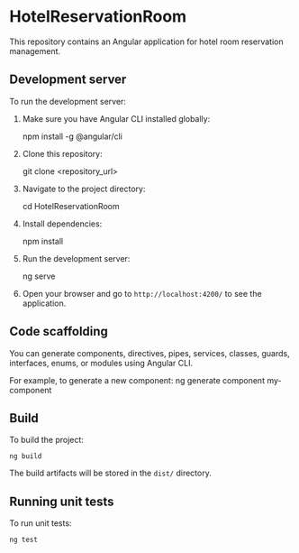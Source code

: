 # HotelReservationRoom

This repository contains an Angular application for hotel room reservation management.

## Development server

To run the development server:

1. Make sure you have Angular CLI installed globally:

    npm install -g @angular/cli

2. Clone this repository:

    git clone <repository_url>

3. Navigate to the project directory:

    cd HotelReservationRoom

4. Install dependencies:

    npm install

5. Run the development server:

      ng serve

6. Open your browser and go to `http://localhost:4200/` to see the application.

## Code scaffolding

You can generate components, directives, pipes, services, classes, guards, interfaces, enums, or modules using Angular CLI. 

For example, to generate a new component:
ng generate component my-component


## Build

To build the project:

    ng build

The build artifacts will be stored in the `dist/` directory.

## Running unit tests

To run unit tests:

    ng test



